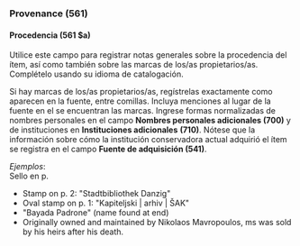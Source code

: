 ### Provenance (561)

#### Procedencia (561 $a)
Utilice este campo para registrar notas generales sobre la procedencia del ítem, así como también sobre las marcas de los/as propietarios/as. Complételo usando su idioma de catalogación.

Si hay marcas de los/as propietarios/as, regístrelas exactamente como aparecen en la fuente, entre comillas. Incluya menciones al lugar de la fuente en el se encuentran las marcas. Ingrese formas normalizadas de nombres personales en el campo **Nombres personales adicionales (700)** y de instituciones en **Instituciones adicionales** **(710)**. Nótese que la información sobre cómo la institución conservadora actual adquirió el ítem se registra en el campo **Fuente de adquisición (541)**.

_Ejemplos_:  
Sello en p.

- Stamp on p. 2: "Stadtbibliothek Danzig"
- Oval stamp on p. 1: "Kapiteljski | arhiv | ŠAK"
- "Bayada Padrone" (name found at end)
- Originally owned and maintained by Nikolaos Mavropoulos, ms was sold by his heirs after his death.
